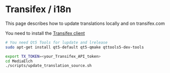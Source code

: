 # Transifex / i18n

This page describes how to update translations locally and on transifex.com

You need to install the [Transifex client](https://docs.transifex.com/client/installing-the-client)

```sh
# You need Qt5 Tools for lupdate and lrelease
sudo apt-get install qt5-default qt5-qmake qttools5-dev-tools

export TX_TOKEN=<your_Transifex_API_token>
cd MediaElch
./scripts/update_translation_source.sh
```
